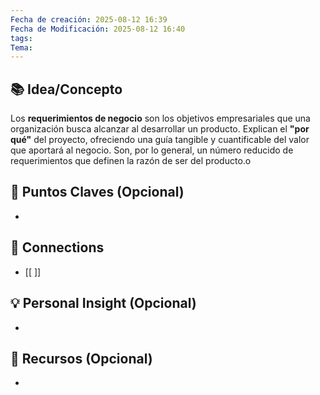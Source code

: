 ```yaml
---
Fecha de creación: 2025-08-12 16:39
Fecha de Modificación: 2025-08-12 16:40
tags: 
Tema:
---
```



## 📚 Idea/Concepto 

Los **requerimientos de negocio** son los objetivos empresariales que una organización busca alcanzar al desarrollar un producto. Explican el **"por qué"** del proyecto, ofreciendo una guía tangible y cuantificable del valor que aportará al negocio. Son, por lo general, un número reducido de requerimientos que definen la razón de ser del producto.o
## 📌 Puntos Claves (Opcional)
- 

## 🔗 Connections
- [[ ]]

## 💡 Personal Insight (Opcional)
- 
## 🧾 Recursos (Opcional)
- 